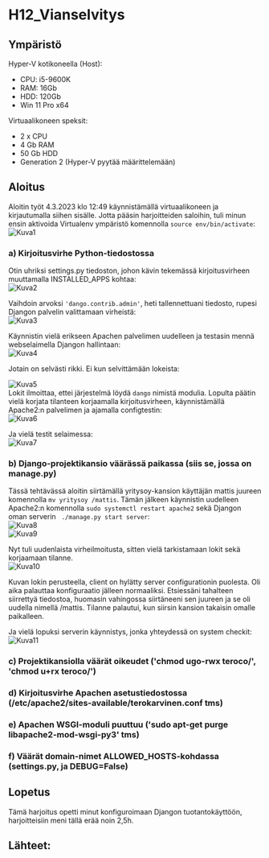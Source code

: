 # H12_Vianselvitys

## Ympäristö

Hyper-V kotikoneella (Host):

- CPU: i5-9600K
- RAM: 16Gb
- HDD: 120Gb
- Win 11 Pro x64

Virtuaalikoneen speksit:

- 2 x CPU
- 4 Gb RAM
- 50 Gb HDD
- Generation 2 (Hyper-V pyytää määrittelemään)


## Aloitus 
Aloitin työt 4.3.2023 klo 12:49 käynnistämällä virtuaalikoneen ja kirjautumalla siihen sisälle. Jotta pääsin harjoitteiden saloihin, tuli minun ensin aktivoida Virtualenv ympäristö komennolla ```source env/bin/activate```: </br>
![Kuva1](https://user-images.githubusercontent.com/122887740/222895936-28d41814-1de5-42d5-9bf6-bb93613ee152.png)</br>

### a) Kirjoitusvirhe Python-tiedostossa
Otin uhriksi settings.py tiedoston, johon kävin tekemässä kirjoitusvirheen muuttamalla INSTALLED_APPS kohtaa:</br>
![Kuva2](https://user-images.githubusercontent.com/122887740/222896586-b2d714c6-236a-434f-b847-7bb22bc93bd1.png)</br>

Vaihdoin arvoksi ```'dango.contrib.admin'```, heti tallennettuani tiedosto, rupesi Djangon palvelin valittamaan virheistä: </br>
![Kuva3](https://user-images.githubusercontent.com/122887740/222896667-90a0906a-6199-4c3f-ba39-4d0292127954.png)</br>

Käynnistin vielä erikseen Apachen palvelimen uudelleen ja testasin mennä webselaimella Djangon hallintaan: </br>
![Kuva4](https://user-images.githubusercontent.com/122887740/222896929-8a1cd4eb-067c-41e8-8305-73dfd90e0aba.png) </br>


Jotain on selvästi rikki. Ei kun selvittämään lokeista: </br>

![Kuva5](https://user-images.githubusercontent.com/122887740/222897018-3a01608e-f242-499b-aefc-fdfc60b95d70.png)</br>
Lokit ilmoittaa, ettei järjestelmä löydä ```dango``` nimistä modulia. Lopulta päätin vielä korjata tilanteen korjaamalla kirjoitusvirheen, käynnistämällä Apache2:n palvelimen ja ajamalla configtestin: </br>
![Kuva6](https://user-images.githubusercontent.com/122887740/222897137-78bf171c-2ea6-4854-90c8-391f07fd072d.png)</br>

Ja vielä testit selaimessa: </br>
![Kuva7](https://user-images.githubusercontent.com/122887740/222897190-a9e508d3-8465-4468-805e-e3ec5198fe1a.png)</br>



### b) Django-projektikansio väärässä paikassa (siis se, jossa on manage.py)
Tässä tehtävässä aloitin siirtämällä yritysoy-kansion käyttäjän mattis juureen komennolla ```mv yritysoy /mattis```. Tämän jälkeen käynnistin uudelleen Apache2:n komennolla ```sudo systemctl restart apache2``` sekä Djangon oman serverin ``` ./manage.py start server```: </br>
![Kuva8](https://user-images.githubusercontent.com/122887740/222915571-76902f15-83ef-4669-8eaa-b34201856306.png)</br>
![Kuva9](https://user-images.githubusercontent.com/122887740/222915617-70214f46-25ff-410e-a6fa-798bf99adcfa.png)</br>

Nyt tuli uudenlaista virheilmoitusta, sitten vielä tarkistamaan lokit sekä korjaamaan tilanne. </br>
![Kuva10](https://user-images.githubusercontent.com/122887740/222929264-f4c55598-729c-4999-b607-b467d400d839.png)</br>

Kuvan lokin perusteella, client on hylätty server configurationin puolesta. Oli aika palauttaa konfiguraatio jälleen normaaliksi.
Etsiessäni tahalteen siirrettyä tiedostoa, huomasin vahingossa siirtäneeni sen juureen ja se oli uudella nimellä /mattis. Tilanne palautui, kun siirsin kansion takaisin omalle paikalleen.</br>

Ja vielä lopuksi serverin käynnistys, jonka yhteydessä on system checkit: </br>
![Kuva11](https://user-images.githubusercontent.com/122887740/222929361-69c0bf8d-8b8c-4b3c-b0f5-7cacd967e2ec.png)</br>


### c) Projektikansiolla väärät oikeudet ('chmod ugo-rwx teroco/', 'chmod u+rx teroco/')



### d) Kirjoitusvirhe Apachen asetustiedostossa (/etc/apache2/sites-available/terokarvinen.conf tms)
### e) Apachen WSGI-moduli puuttuu ('sudo apt-get purge libapache2-mod-wsgi-py3' tms)
### f) Väärät domain-nimet ALLOWED_HOSTS-kohdassa (settings.py, ja DEBUG=False)


## Lopetus
Tämä harjoitus opetti minut konfiguroimaan Djangon tuotantokäyttöön, harjoitteisiin meni tällä erää noin 2,5h.

## Lähteet:

